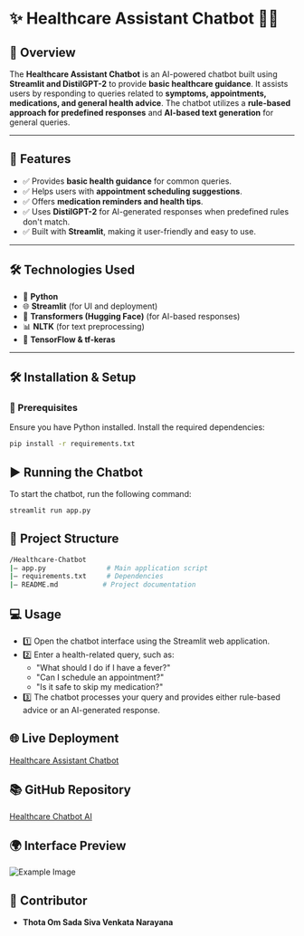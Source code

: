 # ✨ Healthcare Assistant Chatbot 🏥🤖

## 🎯 Overview
The **Healthcare Assistant Chatbot** is an AI-powered chatbot built using **Streamlit and DistilGPT-2** to provide **basic healthcare guidance**. It assists users by responding to queries related to **symptoms, appointments, medications, and general health advice**. The chatbot utilizes a **rule-based approach for predefined responses** and **AI-based text generation** for general queries.

---

## 🚀 Features
- ✅ Provides **basic health guidance** for common queries.  
- ✅ Helps users with **appointment scheduling suggestions**.  
- ✅ Offers **medication reminders and health tips**.  
- ✅ Uses **DistilGPT-2** for AI-generated responses when predefined rules don't match.  
- ✅ Built with **Streamlit**, making it user-friendly and easy to use.  

---

## 🛠️ Technologies Used
- 🐍 **Python**  
- 🌐 **Streamlit** (for UI and deployment)  
- 🤖 **Transformers (Hugging Face)** (for AI-based responses)  
- 📊 **NLTK** (for text preprocessing)  
- 🔬 **TensorFlow & tf-keras**  

---

## 🛠️ Installation & Setup
### 📌 Prerequisites
Ensure you have Python installed. Install the required dependencies:
```bash
pip install -r requirements.txt
```
## ▶️ Running the Chatbot
To start the chatbot, run the following command:
```bash
streamlit run app.py
```

## 📂 Project Structure
```bash
/Healthcare-Chatbot
|— app.py               # Main application script
|— requirements.txt     # Dependencies
|— README.md           # Project documentation
```

## 💻 Usage
- 1️⃣ Open the chatbot interface using the Streamlit web application.
- 2️⃣ Enter a health-related query, such as:
   - "What should I do if I have a fever?"
   - "Can I schedule an appointment?"
   - "Is it safe to skip my medication?"
- 3️⃣ The chatbot processes your query and provides either rule-based advice or an AI-generated response.

## 🌐 Live Deployment
[Healthcare Assistant Chatbot](https://healthcare-chatbot-ai-kvh3smtuxf4upikxvzr8dn.streamlit.app/)

## 📚 GitHub Repository
[Healthcare Chatbot AI](https://github.com/narayana-thota/Healthcare-Chatbot-AI)

## 🌍 Interface Preview
![Example Image](https://i.postimg.cc/pLVbn3Zc/IMG-20250211-WA0006.jpg)

## 👤 Contributor
- **Thota Om Sada Siva Venkata Narayana**
